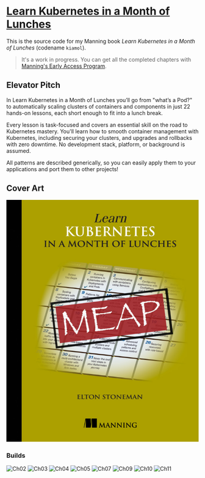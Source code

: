 # [Learn Kubernetes in a Month of Lunches](https://www.manning.com/books/learn-Kubernetes-in-a-month-of-lunches)

This is the source code for my Manning book _Learn Kubernetes in a Month of Lunches_ (codename `kiamol`).

> It's a work in progress. You can get all the completed chapters with [Manning's Early Access Program](https://www.manning.com/books/learn-kubernetes-in-a-month-of-lunches).

## Elevator Pitch

In Learn Kubernetes in a Month of Lunches you’ll go from "what’s a Pod?" to automatically scaling clusters of containers and components in just 22 hands-on lessons, each short enough to fit into a lunch break. 

Every lesson is task-focused and covers an essential skill on the road to Kubernetes mastery. You'll learn how to smooth container management with Kubernetes, including securing your clusters, and upgrades and rollbacks with zero downtime. No development stack, platform, or background is assumed. 

All patterns are described generically, so you can easily apply them to your applications and port them to other projects!

## Cover Art

![Cover of the book, Learn Kubernetes in a Month of Lunches](docs/img/cover_meap.jpg)

### Builds

![Ch02](https://github.com/sixeyed/kiamol/workflows/Ch02%20Image%20Builds/badge.svg)
![Ch03](https://github.com/sixeyed/kiamol/workflows/Ch03%20Image%20Builds/badge.svg)
![Ch04](https://github.com/sixeyed/kiamol/workflows/Ch04%20Image%20Builds/badge.svg)
![Ch05](https://github.com/sixeyed/kiamol/workflows/Ch05%20Image%20Builds/badge.svg)
![Ch07](https://github.com/sixeyed/kiamol/workflows/Ch07%20Image%20Builds/badge.svg)
![Ch09](https://github.com/sixeyed/kiamol/workflows/Ch09%20Image%20Builds/badge.svg)
![Ch10](https://github.com/sixeyed/kiamol/workflows/Ch10%20Image%20Builds/badge.svg)
![Ch11](https://github.com/sixeyed/kiamol/workflows/Ch11%20Image%20Builds/badge.svg)